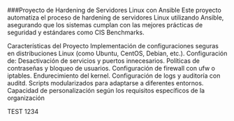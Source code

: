 ###Proyecto de Hardening de Servidores Linux con Ansible
Este proyecto automatiza el proceso de hardening de servidores Linux utilizando Ansible, asegurando que los sistemas cumplan con las mejores prácticas de seguridad y estándares como CIS Benchmarks.

Características del Proyecto
Implementación de configuraciones seguras en distribuciones Linux (como Ubuntu, CentOS, Debian, etc.).
Configuración de:
Desactivación de servicios y puertos innecesarios.
Políticas de contraseñas y bloqueo de usuarios.
Configuración de firewall con ufw o iptables.
Endurecimiento del kernel.
Configuración de logs y auditoría con auditd.
Scripts modularizados para adaptarse a diferentes entornos.
Capacidad de personalización según los requisitos específicos de la organización


TEST 1234
